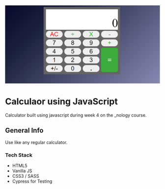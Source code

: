 ![Calculator JS](./assets/images/calculator-js.png)
# Calculaor using JavaScript
Calculator built using javascript during week 4 on the _nology course.

## General Info
Use like any regular calculator.

### Tech Stack
- HTML5
- Vanilla JS
- CSS3 / SASS
- Cypress for Testing
